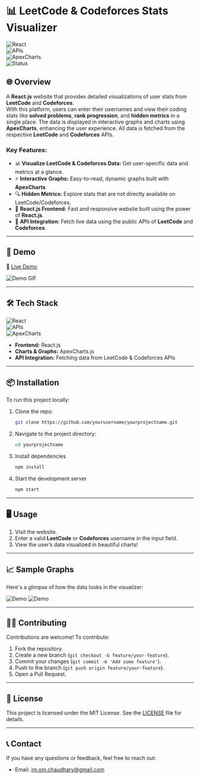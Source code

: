 # 📊 **LeetCode & Codeforces Stats Visualizer**  
![React](https://img.shields.io/badge/React-v17.0.2-blue?style=flat-square&logo=react)  
![APIs](https://img.shields.io/badge/API-Integration-red?style=flat-square&logo=api)  
![ApexCharts](https://img.shields.io/badge/ApexCharts-Graphs-green?style=flat-square&logo=chart)  
![Status](https://img.shields.io/badge/Status-Active-brightgreen?style=flat-square)

## 🌐 **Overview**
A **React.js** website that provides detailed visualizations of user stats from **LeetCode** and **Codeforces**.  
With this platform, users can enter their usernames and view their coding stats like **solved problems**, **rank progression**, and **hidden metrics** in a single place. The data is displayed in interactive graphs and charts using **ApexCharts**, enhancing the user experience. All data is fetched from the respective **LeetCode** and **Codeforces** APIs.

### Key Features:
- 📊 **Visualize LeetCode & Codeforces Data:** Get user-specific data and metrics at a glance.
- ⚡ **Interactive Graphs:** Easy-to-read, dynamic graphs built with **ApexCharts**.
- 🔍 **Hidden Metrics:** Explore stats that are not directly available on LeetCode/Codeforces.
- 🚀 **React.js Frontend:** Fast and responsive website built using the power of **React.js**.
- 🔗 **API Integration:** Fetch live data using the public APIs of **LeetCode** and **Codeforces**.

---

## 🚀 **Demo**
🔗 [Live Demo](https://dashboard-dsa.netlify.app/)  

![Demo GIF](https://i.imgur.com/6zgSNmI_d.webp?maxwidth=1520&fidelity=grand)

---

## 🛠 **Tech Stack**
![React](https://img.shields.io/badge/Frontend-React-blue?style=flat-square&logo=react)  
![APIs](https://img.shields.io/badge/API-LeetCode%20%26%20Codeforces-red?style=flat-square)  
![ApexCharts](https://img.shields.io/badge/Graphs-ApexCharts-green?style=flat-square&logo=chart)

- **Frontend:** React.js
- **Charts & Graphs:** ApexCharts.js
- **API Integration:** Fetching data from LeetCode & Codeforces APIs

---

## 📦 **Installation**

To run this project locally:

1. Clone the repo:
   ```bash
   git clone https://github.com/yourusername/yourprojectname.git

2. Navigate to the project directory:
   ```bash
   cd yourprojectname

3. Install dependencies
   ```bash
   npm install
   
4. Start the development server
   ```bash
   npm start

---

## 🖥️ **Usage**

1. Visit the website.
2. Enter a valid **LeetCode** or **Codeforces** username in the input field.
3. View the user’s data visualized in beautiful charts!

---

## 📈 **Sample Graphs**

Here's a glimpse of how the data looks in the visualizer:

![Demo](https://i.imgur.com/5Y1lO6g_d.webp?maxwidth=460&fidelity=grand)
![Demo](https://i.imgur.com/bsgwiOV_d.webp?maxwidth=460&fidelity=grand) 

---

## 🧑‍💻 **Contributing**

Contributions are welcome! To contribute:

1. Fork the repository.
2. Create a new branch (`git checkout -b feature/your-feature`).
3. Commit your changes (`git commit -m 'Add some feature'`).
4. Push to the branch (`git push origin feature/your-feature`).
5. Open a Pull Request.

---

## 📄 **License**

This project is licensed under the MIT License. See the [LICENSE](LICENSE) file for details.

---

## 📞 **Contact**

If you have any questions or feedback, feel free to reach out:

- Email: im.om.chaudhary@gmail.com
